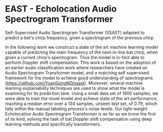 # EAST - Echolocation Audio Spectrogram Transformer
Self-Supervised Audio Spectrogram Transformer (SSAST) adapted to predict a bat's chirp frequency, given a spectrogram of the previous chirp

In the following work we construct a state of the art machine learning model capable of predicting the main frequency of the next-in-line bat chirp, when given a current chirp's spectrogram. Thus the model is in-fact able to perform Doppler shift compensation.
This work is based on the adoption of an earlier audio classification work where researchers have created an Audio Spectrogram Transformer model, and a matching self supervised framework for the model to achieve good understanding of spectrograms (https://github.com/YuanGongND/ssast).
Moreover, several machine learning explainability techniques are used to show what the model is examining for its prediction task.
Using a small data set of 1900 samples, we were able to train the novel model and achieve state of the art performance, reaching a median error over a 134 samples, unseen test set, of 0.79, which falls within the manual labeling process's noise levels.
Our light-weight Echolocation Audio Spectrogram Transformer is as far as we know the first of its kind, solving the task of bat Doppler shift compensation using deep learning methods and specifically transformers.
